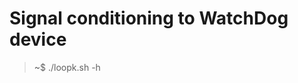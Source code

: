 Signal conditioning to WatchDog device
====================

<p>
	<blockquote>~$ ./loopk.sh -h </blockquote>
</p>
